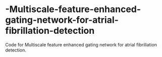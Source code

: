 # -Multiscale-feature-enhanced-gating-network-for-atrial-fibrillation-detection
Code for Multiscale feature enhanced gating network for atrial fibrillation detection.
